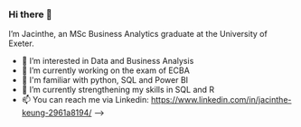 ### Hi there 👋

I’m Jacinthe, an MSc Business Analytics graduate at the University of Exeter.

- 🔑 I’m interested in Data and Business Analysis
- 🔭 I’m currently working on the exam of ECBA 
- 🌱 I'm familiar with python, SQL and Power BI
- 🐝 I’m currently strengthening my skills in SQL and R
- 📫 You can reach me via Linkedin: https://www.linkedin.com/in/jacinthe-keung-2961a8194/
-->
